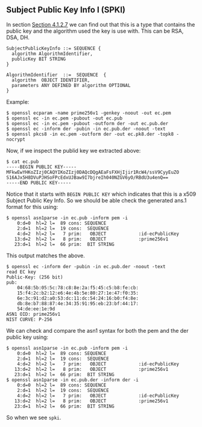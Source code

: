 ## Subject Public Key Info I (SPKI)
In section [Section 4.1.2.7](https://datatracker.ietf.org/doc/html/rfc5280#section-4-1-2-7)
we can find out that this is a type that contains the public key and the
algorithm used the key is use with. This can be RSA, DSA, DH.


```
SubjectPublicKeyInfo ::= SEQUENCE {
  algorithm AlgorithmIdentifier,
  publicKey BIT STRING
}

AlgorithmIdentifier  ::=  SEQUENCE  {
  algorithm  OBJECT IDENTIFIER,
  parameters ANY DEFINED BY algorithm OPTIONAL
}
```

Example:
```console
$ openssl ecparam -name prime256v1 -genkey -noout -out ec.pem
$ openssl ec -in ec.pem -pubout -out ec.pub
$ openssl ec -in ec.pem -pubout -outform der -out ec.pub.der
$ openssl ec -inform der -pubin -in ec.pub.der -noout -text
$ openssl pkcs8 -in ec.pem -outform der -out ec.pk8.der -topk8 -nocrypt
```
Now, if we inspect the publid key we extracted above:
```console
$ cat ec.pub
-----BEGIN PUBLIC KEY-----
MFkwEwYHKoZIzj0CAQYIKoZIzj0DAQcDQgAEaFsFXHjIjir1RcW4/ssV9CyyEuZO
S16AJx5H8DVuPJHSoFPcEdxUJBaw9I7bjreIh040NZGV6yO/RBdU3u4enQ==
-----END PUBLIC KEY-----
```
Notice that it starts with `BEGIN PUBLIC KEY` which indicates that this is a
x509 Subject Public Key Info. So we should be able check the generated ans.1
format for this using:
```console
$ openssl asn1parse -in ec.pub -inform pem -i
    0:d=0  hl=2 l=  89 cons: SEQUENCE          
    2:d=1  hl=2 l=  19 cons:  SEQUENCE          
    4:d=2  hl=2 l=   7 prim:   OBJECT            :id-ecPublicKey
   13:d=2  hl=2 l=   8 prim:   OBJECT            :prime256v1
   23:d=1  hl=2 l=  66 prim:  BIT STRING
```
This output matches the above.

```console
$ openssl ec -inform der -pubin -in ec.pub.der -noout -text
read EC key
Public-Key: (256 bit)
pub:
    04:68:5b:05:5c:78:c8:8e:2a:f5:45:c5:b8:fe:cb:
    15:f4:2c:b2:12:e6:4e:4b:5e:80:27:1e:47:f0:35:
    6e:3c:91:d2:a0:53:dc:11:dc:54:24:16:b0:f4:8e:
    db:8e:b7:88:87:4e:34:35:91:95:eb:23:bf:44:17:
    54:de:ee:1e:9d
ASN1 OID: prime256v1
NIST CURVE: P-256
```
We can check and compare the asn1 syntax for both the pem and the der public
key using:
```console
$ openssl asn1parse -in ec.pub -inform pem -i
    0:d=0  hl=2 l=  89 cons: SEQUENCE          
    2:d=1  hl=2 l=  19 cons:  SEQUENCE          
    4:d=2  hl=2 l=   7 prim:   OBJECT            :id-ecPublicKey
   13:d=2  hl=2 l=   8 prim:   OBJECT            :prime256v1
   23:d=1  hl=2 l=  66 prim:  BIT STRING        
$ openssl asn1parse -in ec.pub.der -inform der -i
    0:d=0  hl=2 l=  89 cons: SEQUENCE          
    2:d=1  hl=2 l=  19 cons:  SEQUENCE          
    4:d=2  hl=2 l=   7 prim:   OBJECT            :id-ecPublicKey
   13:d=2  hl=2 l=   8 prim:   OBJECT            :prime256v1
   23:d=1  hl=2 l=  66 prim:  BIT STRING
```
So when we see `spki`.
